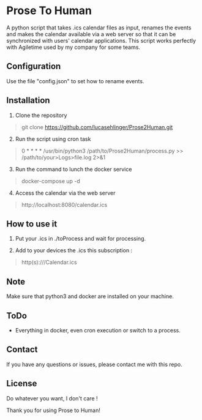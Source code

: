# Prose To Human
A python script that takes .ics calendar files as input, renames the events and makes the calendar available via a web server so that it can be synchronized with users' calendar applications.
This script works perfectly with Agiletime used by my company for some teams.

## Configuration
Use the file "config.json" to set how to rename events.

## Installation
1. Clone the repository

> git clone https://github.com/lucasehlinger/Prose2Human.git

2. Run the script using cron task

> 0 * * * * /usr/bin/python3 /path/to/Prose2Human/process.py >> /path/to/your>Logs>file.log 2>&1

3. Run the command to lunch the docker service

> docker-compose up -d

4. Access the calendar via the web server

> http://localhost:8080/calendar.ics

## How to use it
1. Put your .ics in ./toProcess and wait for processing.

2. Add to your devices the .ics this subscription :
> http(s)://<your ip or FQDN>/Calendar.ics

## Note
Make sure that python3 and docker are installed on your machine.


## ToDo
- Everything in docker, even cron execution or switch to a process.

## Contact
If you have any questions or issues, please contact me with this repo.


## License
Do whatever you want, I don't care !

Thank you for using Prose to Human!